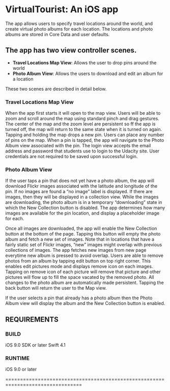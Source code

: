 # VirtualTourist: An iOS app

The app allows users to specify travel locations around the world, and create virtual photo albums for each location. The locations and photo albums are stored in Core Data and user defaults.

## The app has two view controller scenes. ##
+ **Travel Locations Map View**: Allows the user to drop pins around the world
+ **Photo Album View**: Allows the users to download and edit an album for a location

These two scenes are described in detail below.

### Travel Locations Map View ###

When the app first starts it will open to the map view. Users will be able to zoom and scroll around the map using standard pinch and drag gestures.
The center of the map and the zoom level are persistent so ff the app is turned off, the map will return to the same state when it is turned on again.
Tapping and holding the map drops a new pin. Users can place any number of pins on the map.
When a pin is tapped, the app will navigate to the Photo Album view associated with the pin.
The login view accepts the email address and password that students use to login to the Udacity site. User credentials are not required to be saved upon successful login.

### Photo Album View ###

If the user taps a pin that does not yet have a photo album, the app will download Flickr images associated with the latitude and longitude of the pin.
If no images are found a “no image” label is displayed.
If there are images, then they will be displayed in a collection view.
While the images are downloading, the photo album is in a temporary “downloading” state in which the New Collection button is disabled. 
The app determines how many images are available for the pin location, and display a placeholder image for each.

Once all images are downloaded, the app will enable the New Collection button at the bottom of the page. 
Tapping this button will empty the photo album and fetch a new set of images. 
Note that in locations that have a fairly static set of Flickr images, “new” images might overlap with previous collections of images.
The app fetches new images from new page everytime new album is pressed to avoid overlap.
Users are able to remove photos from an album by tapping edit button on top right corner. This enables edit pictures mode and displays remove icon on each images.
Tapping on remove icon of each picture will remove that picture and other pictures will flow up to fill the space vacated by the removed photo.
All changes to the photo album are automatically made persistent.
Tapping the back button will return the user to the Map view.

If the user selects a pin that already has a photo album then the Photo Album view will display the album and the New Collection button is enabled.

REQUIREMENTS
--------------------------------------------------------------------------------

### BUILD ###
iOS 9.0 SDK or later
Swift 4.1

### RUNTIME ###
iOS 9.0 or later

================================================================================
